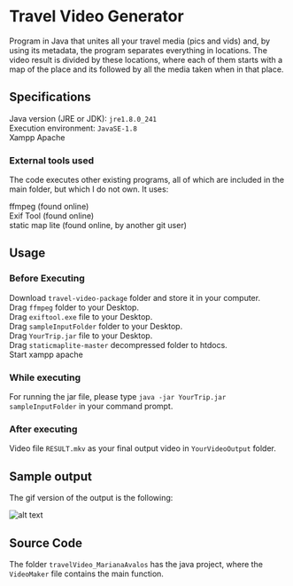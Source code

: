 # Travel Video Generator

Program in Java that unites all your travel media (pics and vids) and, by using its metadata, the program separates everything in locations. The video result is divided by these locations, where each of them starts with a map of the place and its followed by all the media taken when in that place.<br />

## Specifications

Java version (JRE or JDK): `jre1.8.0_241`<br />
Execution environment: `JavaSE-1.8`<br />
Xampp Apache <br />

### External tools used

The code executes other existing programs, all of which are included in the main folder, but which I do not own. It uses:<br />

ffmpeg (found online)<br />
Exif Tool (found online)<br />
static map lite (found online, by another git user)<br />

## Usage

### Before Executing

Download `travel-video-package` folder and store it in your computer.<br />
Drag `ffmpeg` folder to your Desktop.<br />
Drag `exiftool.exe` file to your Desktop.<br />
Drag `sampleInputFolder` folder to your Desktop.<br />
Drag `YourTrip.jar` file to your Desktop.<br />
Drag `staticmaplite-master` decompressed folder to htdocs.<br />
Start xampp apache<br />

### While executing

For running the jar file, please type `java -jar YourTrip.jar sampleInputFolder` in your command prompt.<br />

### After executing

Video file `RESULT.mkv` as your final output video in `YourVideoOutput` folder.<br />

## Sample output
The gif version of the output is the following:<br />

![alt text](https://github.com/the-other-mariana/travel-video/blob/master/result-gifv.gif)<br />

## Source Code

The folder `travelVideo_MarianaAvalos` has the java project, where the `VideoMaker` file contains the main function.<br />
